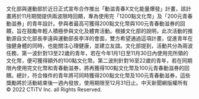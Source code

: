 文化部與運動部於近日正式宣布合作推出「動滋青春X文化能量爆發」計畫，該計畫將於11月期間提供兩波限時回饋，專為使用完「1200點文化幣」及「200元青春動滋券」的青年設計。參與者最高可獲得200點文化幣與100元青春動滋券的回饋，旨在鼓勵年輕人積極參與文化及體育活動。根據文化部的說明，此次活動的推動源自文化部長李遠與運動部長李洋的會面，雙方希望通過這項計畫，促進青年在強健身體的同時，也能關注心理健康，並建立友誼。文化部提到，活動共分為兩波任務，第一波針對13至22歲的青年，若在今年1月1日至11月30日內使用完所領的文化幣，便可獲得額外的100點文化幣。第二波則針對16至22歲的青年，若在同期限內使用完文化幣和青春動滋券，將再獲得100點文化幣及100元青春動滋券的回饋。總計，符合條件的青年將可同時獲得200點文化幣及100元青春動滋券，這些獎勵將於活動結束後一週內發放，使用期限至12月31日止。中天新聞網版權所有 © 2022 CTiTV Inc. all Rights Reserved.